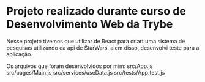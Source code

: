 # Projeto realizado durante curso de Desenvolvimento Web da Trybe

Nesse projeto tivemos que utilizar de React para criart uma sistema de pesquisas utilizando da api de StarWars, alem disso, desenvolvi teste para a aplicação.

Os arquivos que foram desenvolvidos por mim: 
src/App.js
src/pages/Main.js
src/services/useData.js
src/tests/App.test.js
